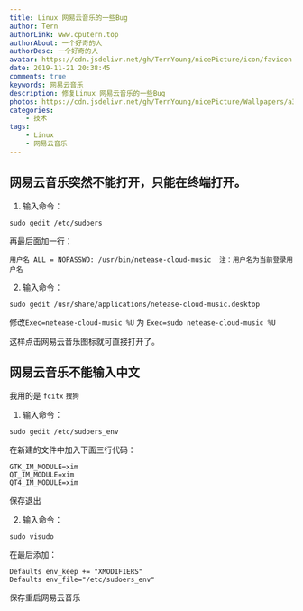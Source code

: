 ```yaml
---
title: Linux 网易云音乐的一些Bug
author: Tern
authorLink: www.cputern.top
authorAbout: 一个好奇的人
authorDesc: 一个好奇的人
avatar: https://cdn.jsdelivr.net/gh/TernYoung/nicePicture/icon/favicon.png
date: 2019-11-21 20:38:45
comments: true
keywords: 网易云音乐
description: 修复Linux 网易云音乐的一些Bug
photos: https://cdn.jsdelivr.net/gh/TernYoung/nicePicture/Wallpapers/a3.png
categories: 
	- 技术
tags: 
    - Linux
    - 网易云音乐
---
```




## 网易云音乐突然不能打开，只能在终端打开。

1. 输入命令：

```linux
sudo gedit /etc/sudoers
```


再最后面加一行：


```linux
用户名 ALL = NOPASSWD: /usr/bin/netease-cloud-music  注：用户名为当前登录用户名
```

2. 输入命令：

```linux
sudo gedit /usr/share/applications/netease-cloud-music.desktop 
```

修改`Exec=netease-cloud-music %U` 为 `Exec=sudo netease-cloud-music %U`

这样点击网易云音乐图标就可直接打开了。

## 网易云音乐不能输入中文

我用的是 `fcitx` `搜狗`

1. 输入命令：

```linux
sudo gedit /etc/sudoers_env
```

在新建的文件中加入下面三行代码：

```linux
GTK_IM_MODULE=xim
QT_IM_MODULE=xim
QT4_IM_MODULE=xim
```

保存退出

2. 输入命令：

```linux
sudo visudo
```

在最后添加：

```linux
Defaults env_keep += "XMODIFIERS"
Defaults env_file="/etc/sudoers_env"
```

保存重启网易云音乐

